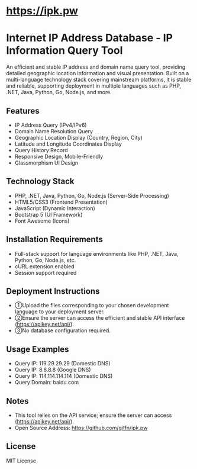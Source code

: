 # https://ipk.pw
# Internet IP Address Database - IP Information Query Tool

An efficient and stable IP address and domain name query tool, providing detailed geographic location information and visual presentation. Built on a multi-language technology stack covering mainstream platforms, it is stable and reliable, supporting deployment in multiple languages such as PHP, .NET, Java, Python, Go, Node.js, and more.

## Features

- IP Address Query (IPv4/IPv6)
- Domain Name Resolution Query
- Geographic Location Display (Country, Region, City)
- Latitude and Longitude Coordinates Display
- Query History Record
- Responsive Design, Mobile-Friendly
- Glassmorphism UI Design

## Technology Stack

- PHP, .NET, Java, Python, Go, Node.js (Server-Side Processing)
- HTML5/CSS3 (Frontend Presentation)
- JavaScript (Dynamic Interaction)
- Bootstrap 5 (UI Framework)
- Font Awesome (Icons)

## Installation Requirements

- Full-stack support for language environments like PHP, .NET, Java, Python, Go, Node.js, etc.
- cURL extension enabled
- Session support required

## Deployment Instructions

- ①Upload the files corresponding to your chosen development language to your deployment server.
- ②Ensure the server can access the efficient and stable API interface (https://apikey.net/api/).
- ③No database configuration required.

## Usage Examples

- Query IP: 119.29.29.29 (Domestic DNS)
- Query IP: 8.8.8.8 (Google DNS)
- Query IP: 114.114.114.114 (Domestic DNS)
- Query Domain: baidu.com

## Notes

- This tool relies on the API service; ensure the server can access (https://apikey.net/api/).
- Open Source Address: https://github.com/gitfn/ipk.pw

## License
MIT License